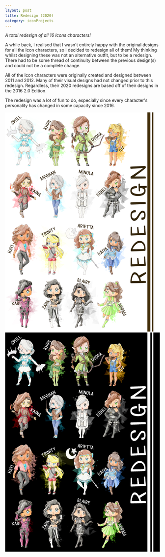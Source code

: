 ```yaml
---
layout: post
title: Redesign (2020)
category: iconProjects
---
```

_A total redesign of all 16 Icons characters!_  



A while back, I realised that I wasn't entirely happy with the original designs for all the Icon characters, so I decided to redesign all of them! My thinking whilst designing these was not an alternative outfit, but to be a redesign. There had to be some thread of continuity between the previous design(s) and could not be a complete change. 

All of the Icon characters were originally created and designed between 2011 and 2012. Many of their visual designs had not changed prior to this redesign. Regardless, their 2020 redesigns are based off of their designs in the 2016 2.0 Edition.

The redesign was a lot of fun to do, especially since every character's personality has changed in some capacity since 2016.

![Icons - Redesign Light Mode](/assets/artwork/IconProjects/Redesign_LightMode.jpg) 
![Icons - Redesign Dark Mode](/assets/artwork/IconProjects/Redesign_DarkMode.jpg)